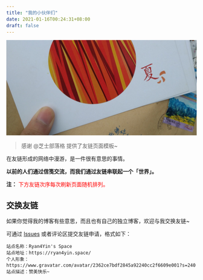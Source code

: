 ```yaml
---
title: "我的小伙伴们"
date: 2021-01-16T00:24:31+08:00
draft: false
---
```


![一封纸笺](letter-from-friend.jpg)

>感谢 @芝士部落格 提供了友链页面模板~

在友链形成的网络中漫游，是一件很有意思的事情。

**以前的人们通过信笺交流，而我们通过友链串联起一个「世界」。**

**注：** <span style="color:red;">下方友链次序每次刷新页面随机排列。<span>

<div class="linkpage"><ul id="friendsList"></ul></div>

## 交换友链

如果你觉得我的博客有些意思，而且也有自己的独立博客，欢迎与我交换友链~

可通过 [Issues](https://github.com/ryan4yin/ryan4yin.space/issues) 或者评论区提交友链申请，格式如下：

    站点名称：Ryan4Yin's Space
    站点地址：https://ryan4yin.space/
    个人形象：https://www.gravatar.com/avatar/2362ce7bdf2845a92240cc2f6609e001?s=240
    站点描述：赞美快乐~


<script type="text/javascript">
// 以下为样例内容，按照格式可以随意修改
var myFriends = [
    ["https://chee5e.space", "https://chee5e.space/images/avatar.jpg", "@芝士部落格", "有思想，也有忧伤和理想，芝士就是力量"], 
    ["https://sanshiliuxiao.top/", "https://cdn.jsdelivr.net/gh/vensing/static@latest/avatar/sanshiliuxiao.jpg", "@三十六咲", "快走吧，趁风停止之前"], 
    ["https://rea.ink/", "https://rea.ink/head.png", "@倾书", "清风皓月，光景常新 <= 前端"], 
    ["https://jdragon.club/", "/avatar/jdragon.jpg", "@谭宇", "Hello world! <= Java"], 
    ["https://www.jianshu.com/u/af3a36ae8d16", "/avatar/li2niu.png", "@李二牛", "深耕Web服务端 马拉松爱好者(PB330) <= Java"], 
    ["https://www.i-lab.top/", "https://www.i-lab.top/favicon.ico", "@震邦的算法日常", "南北传"], 
    ["https://xingaqr.com/", "https://xingaqr.com/avatar.png", "@单单", "但知行好事，莫要问前程"], 
    ["https://farer.org/", "/avatar/farer.jpg", "@Stray Episode", "Scientific Evocation"], 
    ["https://touko.moe/", "https://wasteland.touko.moe/images/avatar.png", "@Touko Hoshino", "My Exploration, My Whisper"], 
    ["https://k8s.li/", "https://blog.k8s.li/avatar.png", "@木子", "垃圾佬、搬砖社畜、运维工程师 <= DevOps"], 
    ["https://chanshiyu.com/", "https://cdn.jsdelivr.net/gh/chanshiyucx/yoi/blog/avatar.jpg", "@蝉时雨", "蝉鸣如雨 花宵道中 <= 前端/Java后端"], 
    ["https://www.addesp.com", "https://www.addesp.com/avatar", "@ADD-SP", "记录 & 分享 & 感受"], 
];



// 以下为核心功能内容，修改前请确保理解您的行为内容与可能造成的结果
var  targetList = document.getElementById("friendsList");
while (myFriends.length > 0) {
    var rndNum = Math.floor(Math.random()*myFriends.length);
    var friendNode = document.createElement("li");
    var friend_link = document.createElement("a"), 
        friend_img = document.createElement("img"), 
        friend_name = document.createElement("h4"), 
        friend_about = document.createElement("p")
    ;
    friend_link.target = "_blank";
    friend_link.href = myFriends[rndNum][0];
    friend_img.src=myFriends[rndNum][1];
    friend_name.innerText = myFriends[rndNum][2];
    friend_about.innerText = myFriends[rndNum][3];
    friend_link.appendChild(friend_img);
    friend_link.appendChild(friend_name);
    friend_link.appendChild(friend_about);
    friendNode.appendChild(friend_link);
    targetList.appendChild(friendNode);
    myFriends.splice(rndNum, 1);
}
</script>


<style>

.linkpage ul {
    color: rgba(255,255,255,.15)
}

.linkpage ul:after {
    content: " ";
    clear: both;
    display: block
}

.linkpage li {
    float: left;
    width: 48%;
    position: relative;
    -webkit-transition: .3s ease-out;
    transition: .3s ease-out;
    border-radius: 5px;
    line-height: 1.3;
    height: 90px;
    display: block
}

.linkpage h3 {
    margin: 15px -25px;
    padding: 0 25px;
    border-left: 5px solid #51aded;
    background-color: #f7f7f7;
    font-size: 25px;
    line-height: 40px
}

.linkpage li:hover {
    background: rgba(230,244,250,.5);
    cursor: pointer
}

.linkpage li a {
    padding: 0 10px 0 90px
}

.linkpage li a img {
    width: 60px;
    height: 60px;
    border-radius: 50%;
    position: absolute;
    top: 15px;
    left: 15px;
    cursor: pointer;
    margin: auto;
    border: none
}

.linkpage li a h4 {
    color: #333;
    font-size: 18px;
    margin: 0 0 7px;
    padding-left: 90px
}

.linkpage li a h4:hover {
    color: #51aded
}

.linkpage li a h4, .linkpage li a p {
    cursor: pointer;
    white-space: nowrap;
    text-overflow: ellipsis;
    overflow: hidden;
    line-height: 1.4;
    margin: 0 !important;
}

.linkpage li a p {
    font-size: 12px;
    color: #999;
    padding-left: 90px
}

@media(max-width: 460px) {
    .linkpage li {
        width:97%
    }

    .linkpage ul {
        padding-left: 5px
    }
}

</style>
